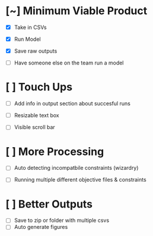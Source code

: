 # [~] Minimum Viable Product
 - [x] Take in CSVs
 - [x] Run Model
 - [x] Save raw outputs
 - [ ] Have someone else on the team run a model


# [ ] Touch Ups
 - [ ] Add info in output section about succesful runs
 - [ ] Resizable text box
 - [ ] Visible scroll bar


# [ ] More Processing
 - [ ] Auto detecting incompatbile constraints (wizardry)
 - [ ] Running multiple different objective files & constraints


# [ ] Better Outputs
 - [ ] Save to zip or folder with multiple csvs
 - [ ] Auto generate figures
